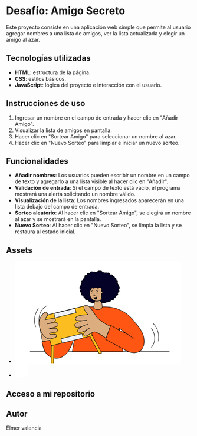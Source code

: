 <h1> Desafío: Amigo Secreto </h1>
Este proyecto consiste en una aplicación web simple que permite al usuario agregar nombres a una lista de amigos, ver la lista actualizada y elegir un amigo al azar.  

## Tecnologías utilizadas  
- **HTML**: estructura de la página.  
- **CSS**: estilos básicos.  
- **JavaScript**: lógica del proyecto e interacción con el usuario.  

## Instrucciones de uso  
1. Ingresar un nombre en el campo de entrada y hacer clic en "Añadir Amigo".  
2. Visualizar la lista de amigos en pantalla.  
3. Hacer clic en "Sortear Amigo" para seleccionar un nombre al azar.
4. Hacer clic en "Nuevo Sorteo" para limpiar e iniciar un nuevo sorteo. 

## Funcionalidades  
- **Añadir nombres**: Los usuarios pueden escribir un nombre en un campo de texto y agregarlo a una lista visible al hacer clic en "Añadir".  
- **Validación de entrada**: Si el campo de texto está vacío, el programa mostrará una alerta solicitando un nombre válido.  
- **Visualización de la lista**: Los nombres ingresados aparecerán en una lista debajo del campo de entrada.  
- **Sorteo aleatorio**: Al hacer clic en "Sortear Amigo", se elegirá un nombre al azar y se mostrará en la pantalla.  
- **Nuevo Sorteo**: Al hacer clic en "Nuevo Sorteo", se limpia la lista y se restaura al estado inicial. 
## Assets 
 
- ![alt text](assets/amigo-secreto.png)
- ![alt text](assets/play_circle_outline.png) 

## Acceso a mi repositorio 



## Autor

Elmer valencia 
